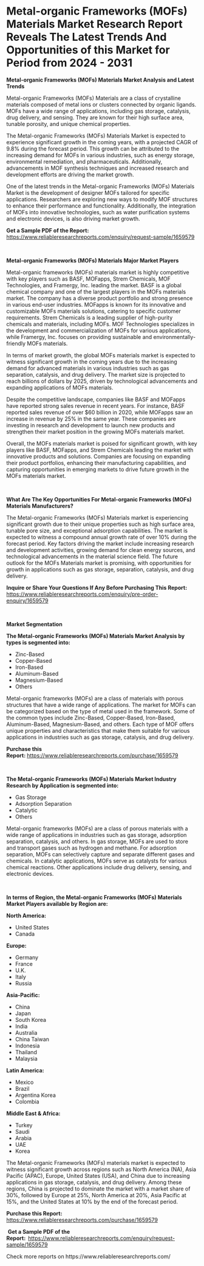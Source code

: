 <p><h1>Metal-organic Frameworks (MOFs) Materials Market Research Report Reveals The Latest Trends And Opportunities of this Market for Period from 2024 - 2031</h1></p><p><strong>Metal-organic Frameworks (MOFs) Materials Market Analysis and Latest Trends</strong></p>
<p><p>Metal-organic Frameworks (MOFs) Materials are a class of crystalline materials composed of metal ions or clusters connected by organic ligands. MOFs have a wide range of applications, including gas storage, catalysis, drug delivery, and sensing. They are known for their high surface area, tunable porosity, and unique chemical properties.</p><p>The Metal-organic Frameworks (MOFs) Materials Market is expected to experience significant growth in the coming years, with a projected CAGR of 9.8% during the forecast period. This growth can be attributed to the increasing demand for MOFs in various industries, such as energy storage, environmental remediation, and pharmaceuticals. Additionally, advancements in MOF synthesis techniques and increased research and development efforts are driving the market growth.</p><p>One of the latest trends in the Metal-organic Frameworks (MOFs) Materials Market is the development of designer MOFs tailored for specific applications. Researchers are exploring new ways to modify MOF structures to enhance their performance and functionality. Additionally, the integration of MOFs into innovative technologies, such as water purification systems and electronic devices, is also driving market growth.</p></p>
<p><strong>Get a Sample PDF of the Report:&nbsp;</strong> <a href="https://www.reliableresearchreports.com/enquiry/request-sample/1659579">https://www.reliableresearchreports.com/enquiry/request-sample/1659579</a></p>
<p>&nbsp;</p>
<p><strong>Metal-organic Frameworks (MOFs) Materials Major Market Players</strong></p>
<p><p>Metal-organic frameworks (MOFs) materials market is highly competitive with key players such as BASF, MOFapps, Strem Chemicals, MOF Technologies, and Framergy, Inc. leading the market. BASF is a global chemical company and one of the largest players in the MOFs materials market. The company has a diverse product portfolio and strong presence in various end-user industries. MOFapps is known for its innovative and customizable MOFs materials solutions, catering to specific customer requirements. Strem Chemicals is a leading supplier of high-purity chemicals and materials, including MOFs. MOF Technologies specializes in the development and commercialization of MOFs for various applications, while Framergy, Inc. focuses on providing sustainable and environmentally-friendly MOFs materials.</p><p>In terms of market growth, the global MOFs materials market is expected to witness significant growth in the coming years due to the increasing demand for advanced materials in various industries such as gas separation, catalysis, and drug delivery. The market size is projected to reach billions of dollars by 2025, driven by technological advancements and expanding applications of MOFs materials.</p><p>Despite the competitive landscape, companies like BASF and MOFapps have reported strong sales revenue in recent years. For instance, BASF reported sales revenue of over $60 billion in 2020, while MOFapps saw an increase in revenue by 25% in the same year. These companies are investing in research and development to launch new products and strengthen their market position in the growing MOFs materials market.</p><p>Overall, the MOFs materials market is poised for significant growth, with key players like BASF, MOFapps, and Strem Chemicals leading the market with innovative products and solutions. Companies are focusing on expanding their product portfolios, enhancing their manufacturing capabilities, and capturing opportunities in emerging markets to drive future growth in the MOFs materials market.</p></p>
<p>&nbsp;</p>
<p><strong>What Are The Key Opportunities For Metal-organic Frameworks (MOFs) Materials Manufacturers?</strong></p>
<p><p>The Metal-organic Frameworks (MOFs) Materials market is experiencing significant growth due to their unique properties such as high surface area, tunable pore size, and exceptional adsorption capabilities. The market is expected to witness a compound annual growth rate of over 10% during the forecast period. Key factors driving the market include increasing research and development activities, growing demand for clean energy sources, and technological advancements in the material science field. The future outlook for the MOFs Materials market is promising, with opportunities for growth in applications such as gas storage, separation, catalysis, and drug delivery.</p></p>
<p><strong>Inquire or Share Your Questions If Any Before Purchasing This Report:</strong> <a href="https://www.reliableresearchreports.com/enquiry/pre-order-enquiry/1659579">https://www.reliableresearchreports.com/enquiry/pre-order-enquiry/1659579</a></p>
<p>&nbsp;</p>
<p><strong>Market Segmentation</strong></p>
<p><strong>The Metal-organic Frameworks (MOFs) Materials Market Analysis by types is segmented into:</strong></p>
<p><ul><li>Zinc-Based</li><li>Copper-Based</li><li>Iron-Based</li><li>Aluminum-Based</li><li>Magnesium-Based</li><li>Others</li></ul></p>
<p><p>Metal-organic frameworks (MOFs) are a class of materials with porous structures that have a wide range of applications. The market for MOFs can be categorized based on the type of metal used in the framework. Some of the common types include Zinc-Based, Copper-Based, Iron-Based, Aluminum-Based, Magnesium-Based, and others. Each type of MOF offers unique properties and characteristics that make them suitable for various applications in industries such as gas storage, catalysis, and drug delivery.</p></p>
<p><strong>Purchase this Report:&nbsp;</strong><a href="https://www.reliableresearchreports.com/purchase/1659579">https://www.reliableresearchreports.com/purchase/1659579</a></p>
<p>&nbsp;</p>
<p><strong>The Metal-organic Frameworks (MOFs) Materials Market Industry Research by Application is segmented into:</strong></p>
<p><ul><li>Gas Storage</li><li>Adsorption Separation</li><li>Catalytic</li><li>Others</li></ul></p>
<p><p>Metal-organic frameworks (MOFs) are a class of porous materials with a wide range of applications in industries such as gas storage, adsorption separation, catalysis, and others. In gas storage, MOFs are used to store and transport gases such as hydrogen and methane. For adsorption separation, MOFs can selectively capture and separate different gases and chemicals. In catalytic applications, MOFs serve as catalysts for various chemical reactions. Other applications include drug delivery, sensing, and electronic devices.</p></p>
<p>&nbsp;</p>
<p><strong>In terms of Region, the Metal-organic Frameworks (MOFs) Materials Market Players available by Region are:</strong></p>
<p>
    <p> <strong> North America: </strong>
        <ul>
            <li>United States</li>
            <li>Canada</li>
        </ul>
        </p> 
    <p> <strong> Europe: </strong>
        <ul>
            <li>Germany</li>
            <li>France</li>
            <li>U.K.</li>
            <li>Italy</li>
            <li>Russia</li>
        </ul>
        </p> 
    <p> <strong> Asia-Pacific: </strong>
        <ul>
            <li>China</li>
            <li>Japan</li>
            <li>South Korea</li>
            <li>India</li>
            <li>Australia</li>
            <li>China Taiwan</li>
            <li>Indonesia</li>
            <li>Thailand</li>
            <li>Malaysia</li>
        </ul>
        </p> 
    <p> <strong> Latin America: </strong>
        <ul>
            <li>Mexico</li>
            <li>Brazil</li>
            <li>Argentina Korea</li>
            <li>Colombia</li>
        </ul>
        </p> 
    <p> <strong> Middle East & Africa: </strong>
        <ul>
            <li>Turkey</li>
            <li>Saudi</li>
            <li>Arabia</li>
            <li>UAE</li>
            <li>Korea</li>
        </ul>
    </p>
    </p>
<p><p>The Metal-organic Frameworks (MOFs) materials market is expected to witness significant growth across regions such as North America (NA), Asia Pacific (APAC), Europe, United States (USA), and China due to increasing applications in gas storage, catalysis, and drug delivery. Among these regions, China is projected to dominate the market with a market share of 30%, followed by Europe at 25%, North America at 20%, Asia Pacific at 15%, and the United States at 10% by the end of the forecast period.</p></p>
<p><strong>Purchase this Report: </strong><a href="https://www.reliableresearchreports.com/purchase/1659579">https://www.reliableresearchreports.com/purchase/1659579</a></p>
<p>&nbsp;<strong>Get a Sample PDF of the Report:&nbsp;&nbsp;</strong><a href="https://www.reliableresearchreports.com/enquiry/request-sample/1659579">https://www.reliableresearchreports.com/enquiry/request-sample/1659579</a></p>
<p><strong></strong></p>
<p>Check more reports on https://www.reliableresearchreports.com/</p>
